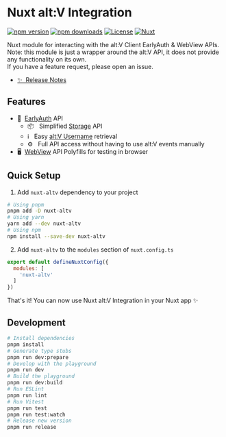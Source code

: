 <!--
Get your module up and running quickly.
Find and replace all on all files (CMD+SHIFT+F):
- Name: Nuxt alt:V Integration
- Package name: nuxt-altv
- Description: My new Nuxt module
-->

# Nuxt alt:V Integration

[![npm version][npm-version-src]][npm-version-href]
[![npm downloads][npm-downloads-src]][npm-downloads-href]
[![License][license-src]][license-href]
[![Nuxt][nuxt-src]][nuxt-href]

Nuxt module for interacting with the alt:V Client EarlyAuth & WebView APIs.     
Note: this module is just a wrapper around the alt:V API, it does not provide any functionality on its own.     
If you have a feature request, please open an issue.

- [✨ &nbsp;Release Notes](/CHANGELOG.md)
<!-- - [📖 &nbsp;Documentation](https://example.com) -->

## Features

<!-- Highlight some of the features your module provide here -->
- 🔐 &nbsp;[EarlyAuth](https://docs.altv.mp/articles/earlyauth.html) API
    - 📦 &nbsp; Simplified [Storage](https://docs.altv.mp/articles/earlyauth.html#store-and-retrieve-data) API
    - ℹ️ &nbsp; Easy [alt:V Username](https://docs.altv.mp/articles/earlyauth.html#request-altv-name) retrieval
    - ⚙️ &nbsp; Full API access without having to use alt:V events manually
- 🖥️ &nbsp;[WebView](https://altv.mp) API Polyfills for testing in browser

## Quick Setup

1. Add `nuxt-altv` dependency to your project

```bash
# Using pnpm
pnpm add -D nuxt-altv
# Using yarn
yarn add --dev nuxt-altv
# Using npm
npm install --save-dev nuxt-altv
```

2. Add `nuxt-altv` to the `modules` section of `nuxt.config.ts`

```js
export default defineNuxtConfig({
  modules: [
    'nuxt-altv'
  ]
})
```

That's it! You can now use Nuxt alt:V Integration in your Nuxt app ✨

## Development

```bash
# Install dependencies
pnpm install
# Generate type stubs
pnpm run dev:prepare
# Develop with the playground
pnpm run dev
# Build the playground
pnpm run dev:build
# Run ESLint
pnpm run lint
# Run Vitest
pnpm run test
pnpm run test:watch
# Release new version
pnpm run release
```

<!-- Badges -->
[npm-version-src]: https://img.shields.io/npm/v/nuxt-altv/latest.svg?style=flat&colorA=18181B&colorB=28CF8D
[npm-version-href]: https://npmjs.com/package/nuxt-altv

[npm-downloads-src]: https://img.shields.io/npm/dm/nuxt-altv.svg?style=flat&colorA=18181B&colorB=28CF8D
[npm-downloads-href]: https://npmjs.com/package/nuxt-altv

[license-src]: https://img.shields.io/npm/l/nuxt-altv.svg?style=flat&colorA=18181B&colorB=28CF8D
[license-href]: https://npmjs.com/package/nuxt-altv

[nuxt-src]: https://img.shields.io/badge/Nuxt-18181B?logo=nuxt.js
[nuxt-href]: https://nuxt.com